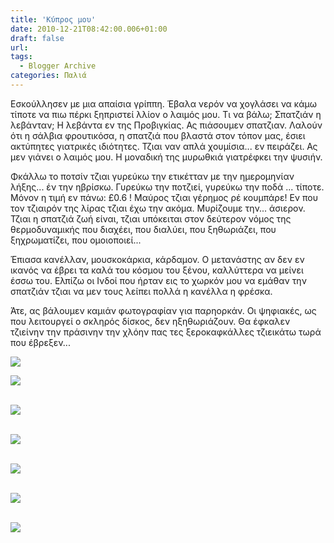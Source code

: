 ```yaml
---
title: 'Κύπρος μου'
date: 2010-12-21T08:42:00.006+01:00
draft: false
url: 
tags:
  - Blogger Archive
categories: Παλιά
---
```


Εσκούλλησεν με μια απαίσια γρίππη. Έβαλα νερόν να χογλάσει να κάμω τίποτε να πιω πέρκι ξηπριστεί λλίον ο λαιμός μου. Τι να βάλω; Σπατζιάν η λεβάνταν; Η λεβάντα εν της Προβιγκίας. Ας πιάσουμεν σπατζιαν. Λαλούν ότι η σάλβια φρουτικόσα, η σπατζιά που βλαστά στον τόπον μας, έσιει ακτύπητες γιατρικές ιδιότητες. Τζιαι ναν απλά χουμίσια... εν πειράζει. Ας μεν γιάνει ο λαιμός μου. Η μοναδική της μυρωθκιά γιατρέφκει την ψυσιήν.

  

Φκάλλω το ποτσίν τζιαι γυρεύκω την ετικέτταν με την ημερομηνίαν λήξης... έν την ηβρίσκω. Γυρεύκω την ποτζιεί, γυρεύκω την ποδά ... τίποτε. Μόνον η τιμή εν πάνω: £0.6 ! Μαύρος τζιαι γέρημος ρέ κουμπάρε! Εν που τον τζιαιρόν της λίρας τζιαι έχω την ακόμα. Μυρίζουμε την... άσιερον. Τζιαι η σπατζιά ζωή είναι, τζιαι υπόκειται στον δεύτερον νόμος της θερμοδυναμικής που διαχέει, που διαλύει, που ξηθωριάζει, που ξηχρωματίζει, που ομοιοποιεί...

  

Έπιασα κανέλλαν, μουσκοκάρκια, κάρδαμον. Ο μετανάστης αν δεν εν ικανός να έβρει τα καλά του κόσμου του ξένου, καλλύττερα να μείνει έσσω του. Ελπίζω οι Ινδοί που ήρταν εις το χωρκόν μου να εμάθαν την σπατζιάν τζιαι να μεν τους λείπει πολλά η κανέλλα η φρέσκα.

  

Άτε, ας βάλουμεν καμιάν φωτογραφίαν για παρηορκάν. Οι ψηφιακές, ως που λειτουργεί ο σκληρός δίσκος, δεν ηξηθωριάζουν. Θα έφκαλεν τζιείνην την πράσινην την χλόην πας τες ξεροκαφκάλλες τζιεικάτω τωρά που έβρεξεν...

  

  
[![](https://blogger.googleusercontent.com/img/b/R29vZ2xl/AVvXsEgRCNGEVIZzj0EQEcy65-WiaxfvVunTUwF3iDe68pJxqnG5zmgLK6mmR6L_AZYcWJxtsXx4dLUQSQ-s1qKuOJ-NUd6jkW3FjN3A94Zqc4Nxx4soDvEn94-sAcqJ9OwCuUL6xOH8808IDpY/s320/Capture+d%25E2%2580%2599%25C3%25A9cran+2010-12-21+%25C3%25A0+08.44.12.png)](https://blogger.googleusercontent.com/img/b/R29vZ2xl/AVvXsEgRCNGEVIZzj0EQEcy65-WiaxfvVunTUwF3iDe68pJxqnG5zmgLK6mmR6L_AZYcWJxtsXx4dLUQSQ-s1qKuOJ-NUd6jkW3FjN3A94Zqc4Nxx4soDvEn94-sAcqJ9OwCuUL6xOH8808IDpY/s1600/Capture+d%25E2%2580%2599%25C3%25A9cran+2010-12-21+%25C3%25A0+08.44.12.png)

  

[![](https://blogger.googleusercontent.com/img/b/R29vZ2xl/AVvXsEh6do8ZV02oWlClG3r7_KV8HLSIloIbaE54afq_nqu5hmtlnKCKyo2mTw52MSEC0pbzzZIoOREAeOHvpDXG9De7O1nr5D9S_MI3GS_9gkf5-2k3DQZs6yzF-E-NYRhQWZYgl5hSOiqqPOE/s320/Capture+d%25E2%2580%2599%25C3%25A9cran+2010-12-21+%25C3%25A0+08.46.52.png)](https://blogger.googleusercontent.com/img/b/R29vZ2xl/AVvXsEh6do8ZV02oWlClG3r7_KV8HLSIloIbaE54afq_nqu5hmtlnKCKyo2mTw52MSEC0pbzzZIoOREAeOHvpDXG9De7O1nr5D9S_MI3GS_9gkf5-2k3DQZs6yzF-E-NYRhQWZYgl5hSOiqqPOE/s1600/Capture+d%25E2%2580%2599%25C3%25A9cran+2010-12-21+%25C3%25A0+08.46.52.png)

  

[](https://blogger.googleusercontent.com/img/b/R29vZ2xl/AVvXsEj7kOudhhbuM25Pw9oD13L4RiyMgnszHco9S1lEimLFxsEakhIzqhmGttba0Asb7vIfX993dlMsVkv3jmZC_NuTmduG-Q2HomLuW2ecTW728mC7V6Mgi5xvceTHmq8lC4nNSx2wohhnQyE/s1600/Capture+d%25E2%2580%2599%25C3%25A9cran+2010-12-21+%25C3%25A0+08.48.28.png)  
[![](https://blogger.googleusercontent.com/img/b/R29vZ2xl/AVvXsEhFy77Teurss1N5b4819p1yyr4CDd6SInjs3HozmQqDpUrijzkZ86bXz_Mi82mA8IzdR16Ubci5TtlcR1-b8hizTjzTxOnqk2a1JREePRr-q0HqTebqWqgnmXmGNxnKJE_KZEVl8ym5pnU/s320/Capture+d%25E2%2580%2599%25C3%25A9cran+2010-12-21+%25C3%25A0+08.46.10.png)](https://blogger.googleusercontent.com/img/b/R29vZ2xl/AVvXsEhFy77Teurss1N5b4819p1yyr4CDd6SInjs3HozmQqDpUrijzkZ86bXz_Mi82mA8IzdR16Ubci5TtlcR1-b8hizTjzTxOnqk2a1JREePRr-q0HqTebqWqgnmXmGNxnKJE_KZEVl8ym5pnU/s1600/Capture+d%25E2%2580%2599%25C3%25A9cran+2010-12-21+%25C3%25A0+08.46.10.png)

[](https://blogger.googleusercontent.com/img/b/R29vZ2xl/AVvXsEhFy77Teurss1N5b4819p1yyr4CDd6SInjs3HozmQqDpUrijzkZ86bXz_Mi82mA8IzdR16Ubci5TtlcR1-b8hizTjzTxOnqk2a1JREePRr-q0HqTebqWqgnmXmGNxnKJE_KZEVl8ym5pnU/s1600/Capture+d%25E2%2580%2599%25C3%25A9cran+2010-12-21+%25C3%25A0+08.46.10.png)  
[![](https://blogger.googleusercontent.com/img/b/R29vZ2xl/AVvXsEhRii43BC1v5dMBnu2rsASTcyLVVT_Dty3NWdYFazc_UHsYHUasQSSU7DR-fiAj1WtD_YZQagT_vR3ZRGsD9gwRVfK66QxOtRzphPhu_tRAcsn40lGeAHizFpPOzzRzCj5S-nTUqPyShYQ/s320/Capture+d%25E2%2580%2599%25C3%25A9cran+2010-12-21+%25C3%25A0+08.46.32.png)](https://blogger.googleusercontent.com/img/b/R29vZ2xl/AVvXsEhRii43BC1v5dMBnu2rsASTcyLVVT_Dty3NWdYFazc_UHsYHUasQSSU7DR-fiAj1WtD_YZQagT_vR3ZRGsD9gwRVfK66QxOtRzphPhu_tRAcsn40lGeAHizFpPOzzRzCj5S-nTUqPyShYQ/s1600/Capture+d%25E2%2580%2599%25C3%25A9cran+2010-12-21+%25C3%25A0+08.46.32.png)

[](https://blogger.googleusercontent.com/img/b/R29vZ2xl/AVvXsEhRii43BC1v5dMBnu2rsASTcyLVVT_Dty3NWdYFazc_UHsYHUasQSSU7DR-fiAj1WtD_YZQagT_vR3ZRGsD9gwRVfK66QxOtRzphPhu_tRAcsn40lGeAHizFpPOzzRzCj5S-nTUqPyShYQ/s1600/Capture+d%25E2%2580%2599%25C3%25A9cran+2010-12-21+%25C3%25A0+08.46.32.png)  
[![](https://blogger.googleusercontent.com/img/b/R29vZ2xl/AVvXsEgOBsxivVRWIYtE0zrACyRCYefnzxtjpXbn50HE852sjLfzqI1rbh8xErm7mhFN7zWwaWyk_5VCauNeOLPe1UJBYP9HxOuX_2MqbMekdzPcZM9Prhzdm9ql35w7NEU2AzQFp4FObcnGDW4/s320/Capture+d%25E2%2580%2599%25C3%25A9cran+2010-12-21+%25C3%25A0+08.47.48.png)](https://blogger.googleusercontent.com/img/b/R29vZ2xl/AVvXsEgOBsxivVRWIYtE0zrACyRCYefnzxtjpXbn50HE852sjLfzqI1rbh8xErm7mhFN7zWwaWyk_5VCauNeOLPe1UJBYP9HxOuX_2MqbMekdzPcZM9Prhzdm9ql35w7NEU2AzQFp4FObcnGDW4/s1600/Capture+d%25E2%2580%2599%25C3%25A9cran+2010-12-21+%25C3%25A0+08.47.48.png)

[](https://blogger.googleusercontent.com/img/b/R29vZ2xl/AVvXsEgOBsxivVRWIYtE0zrACyRCYefnzxtjpXbn50HE852sjLfzqI1rbh8xErm7mhFN7zWwaWyk_5VCauNeOLPe1UJBYP9HxOuX_2MqbMekdzPcZM9Prhzdm9ql35w7NEU2AzQFp4FObcnGDW4/s1600/Capture+d%25E2%2580%2599%25C3%25A9cran+2010-12-21+%25C3%25A0+08.47.48.png)  
[![](https://blogger.googleusercontent.com/img/b/R29vZ2xl/AVvXsEipPWFLjwDQYbUKXRlU2d3f2ly5iNrhzYpwo7JQODKjB0UXHS6-HzcXuBqVGwNXJsQaVu3EjXVYyU7S_RmoFZwHlXc1abA8Vud8gJbn3DsR64WyBRjfU_ZIUD6BCNgZqC5vN2ReeJeZhyY/s320/Capture+d%25E2%2580%2599%25C3%25A9cran+2010-12-21+%25C3%25A0+08.48.28.png)](https://blogger.googleusercontent.com/img/b/R29vZ2xl/AVvXsEipPWFLjwDQYbUKXRlU2d3f2ly5iNrhzYpwo7JQODKjB0UXHS6-HzcXuBqVGwNXJsQaVu3EjXVYyU7S_RmoFZwHlXc1abA8Vud8gJbn3DsR64WyBRjfU_ZIUD6BCNgZqC5vN2ReeJeZhyY/s1600/Capture+d%25E2%2580%2599%25C3%25A9cran+2010-12-21+%25C3%25A0+08.48.28.png)

[](https://blogger.googleusercontent.com/img/b/R29vZ2xl/AVvXsEipPWFLjwDQYbUKXRlU2d3f2ly5iNrhzYpwo7JQODKjB0UXHS6-HzcXuBqVGwNXJsQaVu3EjXVYyU7S_RmoFZwHlXc1abA8Vud8gJbn3DsR64WyBRjfU_ZIUD6BCNgZqC5vN2ReeJeZhyY/s1600/Capture+d%25E2%2580%2599%25C3%25A9cran+2010-12-21+%25C3%25A0+08.48.28.png)  
[![](https://blogger.googleusercontent.com/img/b/R29vZ2xl/AVvXsEhrqXOE-NCiEJ0xA1-fxMc6nbGy1-sHqzQgqze1vhyEnQ1FWPXXUEvGfHbeYgPkEhx_yja8oWbG_h6uVp4umJJJEVLEmwtH6tsLXb9Q7-QB1JVwheSkKEtsjTcxhyphenhyphenLbNcJ0DUGnD41uY7I/s320/Capture+d%25E2%2580%2599%25C3%25A9cran+2010-12-21+%25C3%25A0+08.48.55.png)](https://blogger.googleusercontent.com/img/b/R29vZ2xl/AVvXsEhrqXOE-NCiEJ0xA1-fxMc6nbGy1-sHqzQgqze1vhyEnQ1FWPXXUEvGfHbeYgPkEhx_yja8oWbG_h6uVp4umJJJEVLEmwtH6tsLXb9Q7-QB1JVwheSkKEtsjTcxhyphenhyphenLbNcJ0DUGnD41uY7I/s1600/Capture+d%25E2%2580%2599%25C3%25A9cran+2010-12-21+%25C3%25A0+08.48.55.png)
